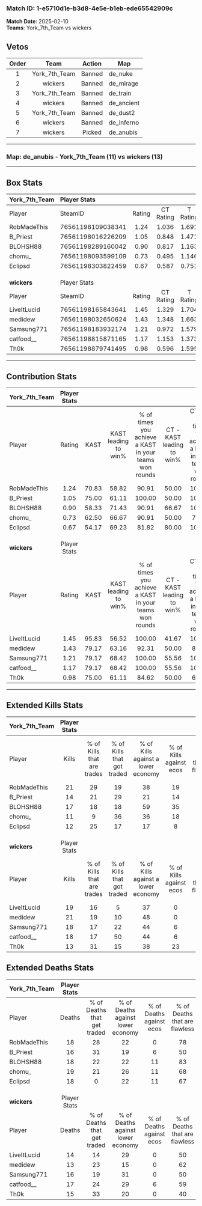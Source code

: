 ### Match ID: 1-e5710d1e-b3d8-4e5e-b1eb-ede65542909c  
**Match Date**: 2025-02-10  
**Teams**: York_7th_Team vs wickers  

## Vetos  

| Order | Team | Action | Map |
| :---: | :--: | :----: | --- |
| 1 | York_7th_Team | Banned | de_nuke |
| 2 | wickers | Banned | de_mirage |
| 3 | York_7th_Team | Banned | de_train |
| 4 | wickers | Banned | de_ancient |
| 5 | York_7th_Team | Banned | de_dust2 |
| 6 | wickers | Banned | de_inferno |
| 7 | wickers | Picked | de_anubis |

---  

### **Map**: de_anubis - York_7th_Team (11) vs wickers (13)  
---  

## Box Stats  

| **York_7th_Team** | Player Stats      |        |           |          |       |      |       |         |        |      |     |
| :- | :- | :-: | :-: | :-: | :-: | :-: | :-: | :-: | :-: | :-: | :-: |
| Player            | SteamID           | Rating | CT Rating | T Rating | KAST  | ADR  | Kills | Assists | Deaths | K/D  | HS% |
| RobMadeThis       | 76561198109038341 |  1.24  |   1.036   |  1.691   | 70.83 | 87.1 |  21   |    6    |   18   | 1.17 | 23  |
| B_Priest          | 76561198016226209 |  1.05  |   0.848   |  1.471   | 75.00 | 78.8 |  14   |    9    |   16   | 0.88 | 50  |
| BLOHSH88          | 76561198289160042 |  0.90  |   0.817   |  1.163   | 58.33 | 60.1 |  17   |    2    |   18   | 0.94 | 52  |
| chomu_            | 76561198093599109 |  0.73  |   0.495   |  1.146   | 62.50 | 68.0 |  11   |    4    |   19   | 0.58 | 36  |
| Eclipsd           | 76561198303822459 |  0.67  |   0.587   |  0.751   | 54.17 | 53.1 |  12   |    2    |   18   | 0.67 | 41  |
|                   |                   |        |           |          |       |      |       |         |        |      |     |
|                   |                   |        |           |          |       |      |       |         |        |      |     |
|                   |                   |        |           |          |       |      |       |         |        |      |     |
| **wickers**       | Player Stats      |        |           |          |       |      |       |         |        |      |     |
| Player            | SteamID           | Rating | CT Rating | T Rating | KAST  | ADR  | Kills | Assists | Deaths | K/D  | HS% |
| LiveItLucid       | 76561198165843641 |  1.45  |   1.329   |  1.704   | 95.83 | 84.7 |  19   |   10    |   14   | 1.36 | 47  |
| medidew           | 76561198032650624 |  1.43  |   1.348   |  1.663   | 79.17 | 92.3 |  21   |    7    |   13   | 1.62 | 38  |
| Samsung771        | 76561198183932174 |  1.21  |   0.972   |  1.579   | 79.17 | 77.1 |  18   |    7    |   16   | 1.13 | 44  |
| catfood__         | 76561198815871165 |  1.17  |   1.153   |  1.373   | 79.17 | 76.0 |  18   |    5    |   17   | 1.06 | 66  |
| Th0k              | 76561198879741495 |  0.98  |   0.596   |  1.595   | 75.00 | 68.4 |  13   |    5    |   15   | 0.87 | 46  |
---  

## Contribution Stats  

| **York_7th_Team** | Player Stats |       |                      |                                                        |                           |                                                             |                          |                                                            |
| :- | :-: | :-: | :-: | :-: | :-: | :-: | :-: | :-: |
| Player            |    Rating    | KAST  | KAST leading to win% | % of times you achieve a KAST in your teams won rounds | CT - KAST leading to win% | CT - % of times you achieve a KAST in your teams won rounds | T - KAST leading to win% | T - % of times you achieve a KAST in your teams won rounds |
| RobMadeThis       |     1.24     | 70.83 |        58.82         |                         90.91                          |           50.00           |                           100.00                            |          66.67           |                           85.71                            |
| B_Priest          |     1.05     | 75.00 |        61.11         |                         100.00                         |           50.00           |                           100.00                            |          70.00           |                           100.00                           |
| BLOHSH88          |     0.90     | 58.33 |        71.43         |                         90.91                          |           66.67           |                           100.00                            |          75.00           |                           85.71                            |
| chomu_            |     0.73     | 62.50 |        66.67         |                         90.91                          |           50.00           |                            75.00                            |          77.78           |                           100.00                           |
| Eclipsd           |     0.67     | 54.17 |        69.23         |                         81.82                          |           80.00           |                           100.00                            |          62.50           |                           71.43                            |
|                   |              |       |                      |                                                        |                           |                                                             |                          |                                                            |
|                   |              |       |                      |                                                        |                           |                                                             |                          |                                                            |
|                   |              |       |                      |                                                        |                           |                                                             |                          |                                                            |
| **wickers**       | Player Stats |       |                      |                                                        |                           |                                                             |                          |                                                            |
| Player            |    Rating    | KAST  | KAST leading to win% | % of times you achieve a KAST in your teams won rounds | CT - KAST leading to win% | CT - % of times you achieve a KAST in your teams won rounds | T - KAST leading to win% | T - % of times you achieve a KAST in your teams won rounds |
| LiveItLucid       |     1.45     | 95.83 |        56.52         |                         100.00                         |           41.67           |                           100.00                            |          72.73           |                           100.00                           |
| medidew           |     1.43     | 79.17 |        63.16         |                         92.31                          |           50.00           |                            80.00                            |          72.73           |                           100.00                           |
| Samsung771        |     1.21     | 79.17 |        68.42         |                         100.00                         |           55.56           |                           100.00                            |          80.00           |                           100.00                           |
| catfood__         |     1.17     | 79.17 |        68.42         |                         100.00                         |           55.56           |                           100.00                            |          80.00           |                           100.00                           |
| Th0k              |     0.98     | 75.00 |        61.11         |                         84.62                          |           50.00           |                            60.00                            |          66.67           |                           100.00                           |
---  

## Extended Kills Stats  

| **York_7th_Team** | Player Stats |                            |                            |                                    |                         |                              |                                 |                                       |                    |           |
| :- | :-: | :-: | :-: | :-: | :-: | :-: | :-: | :-: | :-: | :-: |
| Player            |    Kills     | % of Kills that are trades | % of Kills that got traded | % of Kills against a lower economy | % of Kills against ecos | % of Kills that are flawless | % of Kills that are close duels | % of Kills that are assisted by flash | Pistol Round Kills | AWP Kills |
| RobMadeThis       |      21      |             29             |             19             |                 38                 |           19            |              62              |                5                |                   0                   |         2          |     0     |
| B_Priest          |      14      |             21             |             29             |                 21                 |           14            |              71              |                0                |                   0                   |         2          |     0     |
| BLOHSH88          |      17      |             18             |             18             |                 59                 |           35            |              29              |                6                |                   0                   |         1          |     0     |
| chomu_            |      11      |             9              |             36             |                 36                 |           18            |              45              |                9                |                   9                   |         0          |     0     |
| Eclipsd           |      12      |             25             |             17             |                 17                 |            8            |              50              |                8                |                   8                   |         0          |     0     |
|                   |              |                            |                            |                                    |                         |                              |                                 |                                       |                    |           |
|                   |              |                            |                            |                                    |                         |                              |                                 |                                       |                    |           |
|                   |              |                            |                            |                                    |                         |                              |                                 |                                       |                    |           |
| **wickers**       | Player Stats |                            |                            |                                    |                         |                              |                                 |                                       |                    |           |
| Player            |    Kills     | % of Kills that are trades | % of Kills that got traded | % of Kills against a lower economy | % of Kills against ecos | % of Kills that are flawless | % of Kills that are close duels | % of Kills that are assisted by flash | Pistol Round Kills | AWP Kills |
| LiveItLucid       |      19      |             16             |             5              |                 37                 |            0            |              58              |                5                |                   0                   |         1          |     0     |
| medidew           |      21      |             19             |             10             |                 48                 |            0            |              76              |               10                |                   0                   |         0          |     3     |
| Samsung771        |      18      |             17             |             22             |                 44                 |            6            |              78              |                0                |                   0                   |         3          |     0     |
| catfood__         |      18      |             17             |             50             |                 44                 |            6            |              67              |               28                |                   6                   |         0          |     0     |
| Th0k              |      13      |             31             |             15             |                 38                 |           23            |              69              |                8                |                   0                   |         1          |     0     |
## Extended Deaths Stats  

| **York_7th_Team** | Player Stats |                             |                                   |                          |                               |                            |                           |               |
| :- | :-: | :-: | :-: | :-: | :-: | :-: | :-: | :-: |
| Player            |    Deaths    | % of Deaths that get traded | % of Deaths against lower economy | % of Deaths against ecos | % of Deaths that are flawless | % of Deaths that are close | % of Deaths while blinded | Deaths to AWP |
| RobMadeThis       |      18      |             28              |                22                 |            0             |              78               |             17             |             0             |       1       |
| B_Priest          |      16      |             31              |                19                 |            6             |              50               |             13             |             6             |       0       |
| BLOHSH88          |      18      |             22              |                22                 |            11            |              83               |             0              |             0             |       0       |
| chomu_            |      19      |             21              |                26                 |            11            |              68               |             16             |             0             |       1       |
| Eclipsd           |      18      |              0              |                22                 |            11            |              67               |             6              |             0             |       1       |
|                   |              |                             |                                   |                          |                               |                            |                           |               |
|                   |              |                             |                                   |                          |                               |                            |                           |               |
|                   |              |                             |                                   |                          |                               |                            |                           |               |
| **wickers**       | Player Stats |                             |                                   |                          |                               |                            |                           |               |
| Player            |    Deaths    | % of Deaths that get traded | % of Deaths against lower economy | % of Deaths against ecos | % of Deaths that are flawless | % of Deaths that are close | % of Deaths while blinded | Deaths to AWP |
| LiveItLucid       |      14      |             14              |                29                 |            0             |              50               |             7              |             0             |       0       |
| medidew           |      13      |             23              |                15                 |            0             |              62               |             0              |             8             |       0       |
| Samsung771        |      16      |             19              |                31                 |            0             |              50               |             0              |             6             |       0       |
| catfood__         |      17      |             24              |                29                 |            6             |              59               |             12             |             0             |       0       |
| Th0k              |      15      |             33              |                20                 |            0             |              40               |             7              |             0             |       0       |
